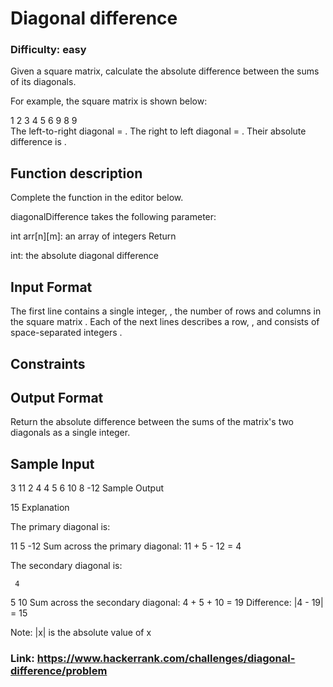 # Diagonal difference

### Difficulty: easy

Given a square matrix, calculate the absolute difference between the sums of its diagonals.

For example, the square matrix  is shown below:

1 2 3
4 5 6
9 8 9  
The left-to-right diagonal = . The right to left diagonal = . Their absolute difference is .

## Function description

Complete the  function in the editor below.

diagonalDifference takes the following parameter:

int arr[n][m]: an array of integers
Return

int: the absolute diagonal difference
## Input Format

The first line contains a single integer, , the number of rows and columns in the square matrix .
Each of the next  lines describes a row, , and consists of  space-separated integers .

## Constraints

## Output Format

Return the absolute difference between the sums of the matrix's two diagonals as a single integer.

## Sample Input

3
11 2 4
4 5 6
10 8 -12
Sample Output

15
Explanation

The primary diagonal is:

11
   5
     -12
Sum across the primary diagonal: 11 + 5 - 12 = 4

The secondary diagonal is:

     4
   5
10
Sum across the secondary diagonal: 4 + 5 + 10 = 19
Difference: |4 - 19| = 15

Note: |x| is the absolute value of x

### Link: https://www.hackerrank.com/challenges/diagonal-difference/problem